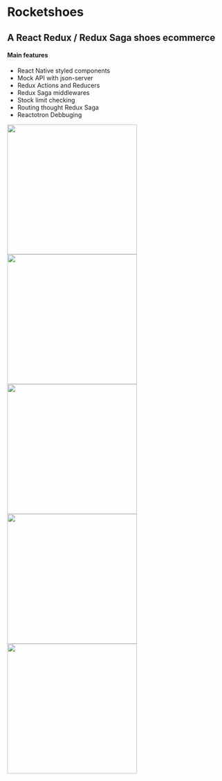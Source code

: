 # Rocketshoes
## A React Redux / Redux Saga shoes ecommerce

#### Main features
- React Native styled components
- Mock API with json-server
- Redux Actions and Reducers
- Redux Saga middlewares
- Stock limit checking
- Routing thought Redux Saga
- Reactotron Debbuging

<img src="/../master/screenshots/Home.png" width="300"> <img src="/../master/screenshots/Home_with_product.png" width="300">
<img src="/../master/screenshots/Cart.png" width="300">
<img src="/../master/screenshots/API_mock_products.png" width="300"> <img src="/../master/screenshots/API_mock_stock.png" width="300">
